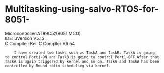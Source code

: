 # Multitasking-using-salvo-RTOS-for-8051-

Microcontroller:AT89C52(8051 MCU)         
      IDE: uVersion V5.15     
      C Compiler: Keil C Compiler V9.54

        I have created two tasks such as TaskA and TaskB. TaskA is going to control Port1-ON and TaskB is going to control Port1-OFF.After that TaskA is again triggered by kernel and so on. TaskA and TaskB has been controlled by Round robin scheduling via kernel.
